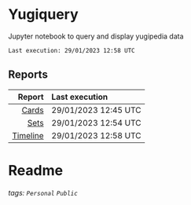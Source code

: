# Yugiquery
Jupyter notebook to query and display yugipedia data

    Last execution: 29/01/2023 12:58 UTC

## Reports

|                    Report | Last execution       |
| -------------------------:|:-------------------- |
|       [Cards](Cards.html) | 29/01/2023 12:45 UTC |
|         [Sets](Sets.html) | 29/01/2023 12:54 UTC |
| [Timeline](Timeline.html) | 29/01/2023 12:58 UTC |


# Readme

###### tags: `Personal` `Public`
